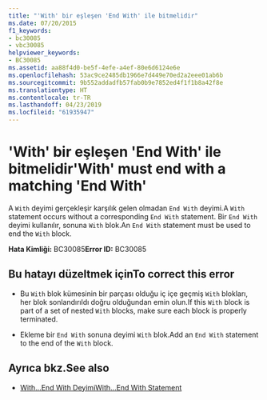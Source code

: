 ```yaml
---
title: "'With' bir eşleşen 'End With' ile bitmelidir"
ms.date: 07/20/2015
f1_keywords:
- bc30085
- vbc30085
helpviewer_keywords:
- BC30085
ms.assetid: aa88f4d0-be5f-4efe-a4ef-80e6d6124e6e
ms.openlocfilehash: 53ac9ce2485db1966e7d449e70ed2a2eee01ab6b
ms.sourcegitcommit: 9b552addadfb57fab0b9e7852ed4f1f1b8a42f8e
ms.translationtype: HT
ms.contentlocale: tr-TR
ms.lasthandoff: 04/23/2019
ms.locfileid: "61935947"
---
```

# <a name="with-must-end-with-a-matching-end-with"></a><span data-ttu-id="af8a0-102">'With' bir eşleşen 'End With' ile bitmelidir</span><span class="sxs-lookup"><span data-stu-id="af8a0-102">'With' must end with a matching 'End With'</span></span>
<span data-ttu-id="af8a0-103">A `With` deyimi gerçekleşir karşılık gelen olmadan `End With` deyimi.</span><span class="sxs-lookup"><span data-stu-id="af8a0-103">A `With` statement occurs without a corresponding `End With` statement.</span></span> <span data-ttu-id="af8a0-104">Bir `End With` deyimi kullanılır, sonuna `With` blok.</span><span class="sxs-lookup"><span data-stu-id="af8a0-104">An `End With` statement must be used to end the `With` block.</span></span>  
  
 <span data-ttu-id="af8a0-105">**Hata Kimliği:** BC30085</span><span class="sxs-lookup"><span data-stu-id="af8a0-105">**Error ID:** BC30085</span></span>  
  
## <a name="to-correct-this-error"></a><span data-ttu-id="af8a0-106">Bu hatayı düzeltmek için</span><span class="sxs-lookup"><span data-stu-id="af8a0-106">To correct this error</span></span>  
  
- <span data-ttu-id="af8a0-107">Bu `With` blok kümesinin bir parçası olduğu iç içe geçmiş `With` blokları, her blok sonlandırıldı doğru olduğundan emin olun.</span><span class="sxs-lookup"><span data-stu-id="af8a0-107">If this `With` block is part of a set of nested `With` blocks, make sure each block is properly terminated.</span></span>  
  
- <span data-ttu-id="af8a0-108">Ekleme bir `End With` sonuna deyimi `With` blok.</span><span class="sxs-lookup"><span data-stu-id="af8a0-108">Add an `End With` statement to the end of the `With` block.</span></span>  
  
## <a name="see-also"></a><span data-ttu-id="af8a0-109">Ayrıca bkz.</span><span class="sxs-lookup"><span data-stu-id="af8a0-109">See also</span></span>

- [<span data-ttu-id="af8a0-110">With...End With Deyimi</span><span class="sxs-lookup"><span data-stu-id="af8a0-110">With...End With Statement</span></span>](../../visual-basic/language-reference/statements/with-end-with-statement.md)
